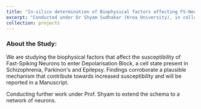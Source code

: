 ```yaml
---
title: "In-silico determination of Biophysical factors affecting FS-Neuron Depolarisation Blockade"
excerpt: "Conducted under Dr Shyam Sudhakar (Krea University), in collaboration with Dr Omar J Ahmed (University of Michigan, Ann-Arbor)" # Image of visualisation
collection: projects
---
```


### About the Study:
We are studying the biophysical factors that affect the susceptibility of Fast-Spiking Neurons to enter Depolarisation Block, a cell state present in Schizophrenia, Parkinon's and Epilepsy. Findings corroborate a plausible mechanism that contribute towards increased susceptibility and will be reported in a Manuscript.

Conducting further work under Prof. Shyam to extend the schema to a network of neurons.